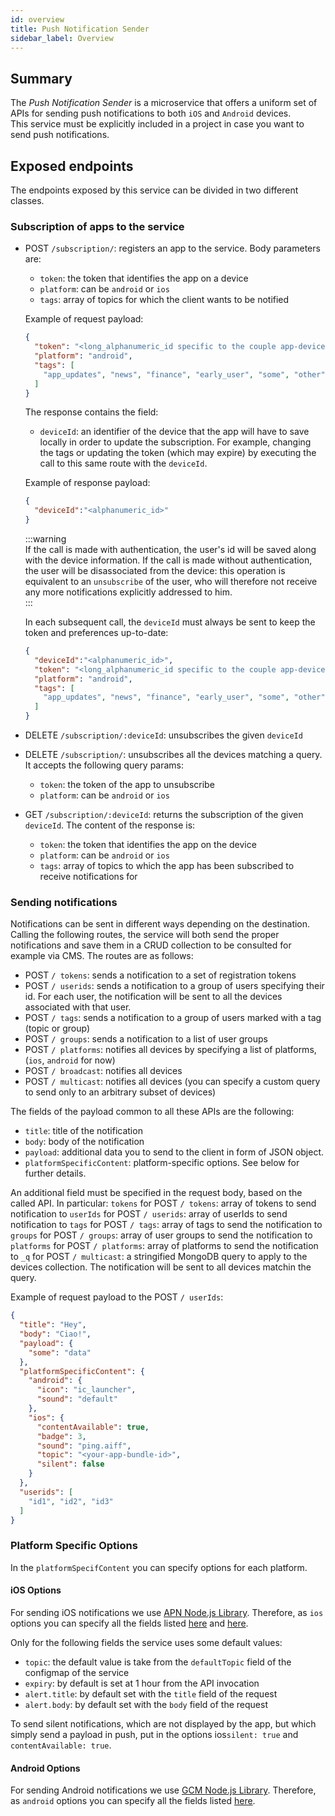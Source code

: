 ```yaml
---
id: overview
title: Push Notification Sender
sidebar_label: Overview
---
```


<!--
WARNING: this file was automatically generated by Mia-Platform Doc Aggregator.
DO NOT MODIFY IT BY HAND.
Instead, modify the source file and run the aggregator to regenerate this file.
-->

## Summary
The _Push Notification Sender_ is a microservice that offers a uniform set of APIs for sending push notifications to both `iOS` and `Android` devices.  
This service must be explicitly included in a project in case you want to send push notifications.

## Exposed endpoints

The endpoints exposed by this service can be divided in two different classes.

### Subscription of apps to the service

- POST `/subscription/`: registers an app to the service. Body parameters are:
  - `token`: the token that identifies the app on a device
  - `platform`: can be `android` or `ios`
  - `tags`: array of topics for which the client wants to be notified

  Example of request payload:

  ```json
  {
    "token": "<long_alphanumeric_id specific to the couple app-device>",
    "platform": "android",
    "tags": [
      "app_updates", "news", "finance", "early_user", "some", "other", "tag", "app_version_1.1.0"
    ]
  }
  ```

  The response contains the field:
    - `deviceId`: an identifier of the device that the app will have to save locally in order to update the subscription. For example, changing the tags or updating the token (which may expire) by executing the call to this same route with the `deviceId`.

  Example of response payload:

  ```json
  {
    "deviceId":"<alphanumeric_id>"
  }
  ```

  :::warning  
  If the call is made with authentication, the user's id will be saved along with the device information. If the call is made without authentication, the user will be disassociated from the device: this operation is equivalent to an `unsubscribe` of the user, who will therefore not receive any more notifications explicitly addressed to him.  
  :::

  In each subsequent call, the `deviceId` must always be sent to keep the token and preferences up-to-date:

  ```json
  {
    "deviceId":"<alphanumeric_id>",
    "token": "<long_alphanumeric_id specific to the couple app-device>",
    "platform": "android",
    "tags": [
      "app_updates", "news", "finance", "early_user", "some", "other", "tag", "app_version_1.1.0"
    ]
  }
  ```

- DELETE `/subscription/:deviceId`: unsubscribes the given `deviceId`

- DELETE `/subscription/`: unsubscribes all the devices matching a query. It accepts the following query params:
  - `token`: the token of the app to unsubscribe
  - `platform`: can be `android` or `ios`

- GET `/subscription/:deviceId`: returns the subscription of the given `deviceId`. The content of the response is:
  - `token`: the token that identifies the app on the device
  - `platform`: can be `android` or `ios`
  - `tags`: array of topics to which the app has been subscribed to receive notifications for

### Sending notifications

Notifications can be sent in different ways depending on the destination.
Calling the following routes, the service will both send the proper notifications and save them in a CRUD collection to be consulted for example via CMS.
The routes are as follows:

- POST `/ tokens`: sends a notification to a set of registration tokens
- POST `/ userids`: sends a notification to a group of users specifying their id. For each user, the notification will be sent to all the devices associated with that user.
- POST `/ tags`: sends a notification to a group of users marked with a tag (topic or group)
- POST `/ groups`: sends a notification to a list of user groups
- POST `/ platforms`: notifies all devices by specifying a list of platforms, (`ios`, `android` for now)
- POST `/ broadcast`: notifies all devices
- POST `/ multicast`: notifies all devices (you can specify a custom query to send only to an arbitrary subset of devices)

The fields of the payload common to all these APIs are the following:
- `title`: title of the notification
- `body`: body of the notification
- `payload`: additional data you to send to the client in form of JSON object.
- `platformSpecificContent`: platform-specific options. See below for further details.

An additional field must be specified in the request body, based on the called API. In particular:
`tokens` for POST `/ tokens`: array of tokens to send notification to
`userIds` for POST `/ userids`: array of userIds to send notification to
`tags` for POST `/ tags`: array of tags to send the notification to
`groups` for POST `/ groups`: array of user groups to send the notification to
`platforms` for POST `/ platforms`: array of platforms to send the notification to
`_q` for POST `/ multicast`: a stringified MongoDB query to apply to the devices collection. The notification will be sent to all devices matchin the query.

Example of request payload to the POST `/ userIds`:

```json
{
  "title": "Hey",
  "body": "Ciao!",
  "payload": {
    "some": "data"
  },
  "platformSpecificContent": {
    "android": {
      "icon": "ic_launcher",
      "sound": "default"
    },
    "ios": {
      "contentAvailable": true,
      "badge": 3,
      "sound": "ping.aiff",
      "topic": "<your-app-bundle-id>",
      "silent": false
    }
  },
  "userids": [
    "id1", "id2", "id3"
  ]
}
```

### Platform Specific Options

In the `platformSpecifContent` you can specify options for each platform.

#### iOS Options

For sending iOS notifications we use [APN Node.js Library](https://github.com/node-apn/node-apn/blob/HEAD/doc/apn.markdown). Therefore, as `ios` options you can specify all the fields listed [here](https://github.com/node-apn/node-apn/blob/38a357ed0c153aad09c2857e48a710527e685bfc/doc/notification.markdown#convenience-setters) and [here](https://github.com/node-apn/node-apn/blob/38a357ed0c153aad09c2857e48a710527e685bfc/doc/notification.markdown#properties).  

Only for the following fields the service uses some default values:
- `topic`: the default value is take from the `defaultTopic` field of the configmap of the service
- `expiry`: by default is set at 1 hour from the API invocation
- `alert.title`: by default set with the `title` field of the request
- `alert.body`: by default set with the `body` field of the request

To send silent notifications, which are not displayed by the app, but which simply send a payload in push, put in the options ios`silent: true` and `contentAvailable: true`.

#### Android Options

For sending Android notifications we use [GCM Node.js Library](https://github.com/ToothlessGear/node-gcm). Therefore, as `android` options you can specify all the fields listed [here](https://github.com/ToothlessGear/node-gcm#notification-payload-option-table).

